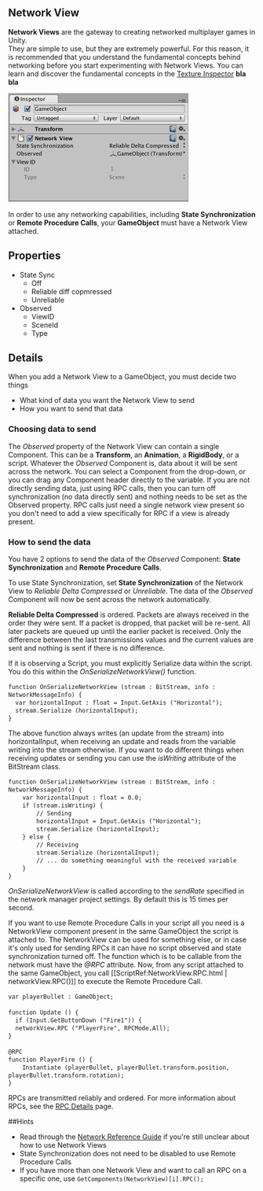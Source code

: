 ## Network View

**Network Views** are the gateway to creating networked multiplayer games in Unity.  
They are simple to use, but they are extremely powerful.  For this reason, it is recommended that you understand the fundamental concepts behind networking before you start experimenting with Network Views.  You can learn and discover the fundamental concepts in the [Texture Inspector](textureinspector.html)
**bla** **bla**

![NetworkViewInspector](class-NetworkView-0.jpg)


In order to use any networking capabilities, including **State Synchronization** or **Remote Procedure Calls**, your **GameObject** must have a Network View attached.


## Properties

* State Sync
	* Off
	* Reliable diff copmressed
	* Unreliable
* Observed
	* ViewID
	* SceneId
	* Type

## Details

When you add a Network View to a GameObject, you must decide two things

* What kind of data you want the Network View to send
* How you want to send that data


### Choosing data to send

The *Observed* property of the Network View can contain a single Component.  This can be a **Transform**, an **Animation**, a **RigidBody**, or a script.  Whatever the *Observed* Component is, data about it will be sent across the network. You can select a Component from the drop-down, or you can drag any Component header directly to the variable. If you are not directly sending data, just using RPC calls, then you can turn off synchronization (no data directly sent) and nothing needs to be set as the Observed property. RPC calls just need a single network view present so you don't need to add a view specifically for RPC if a view is already present.


### How to send the data

You have 2 options to send the data of the *Observed* Component: **State Synchronization** and **Remote Procedure Calls**.

To use State Synchronization, set **State Synchronization** of the Network View to *Reliable Delta Compressed* or *Unreliable*.  The data of the *Observed* Component will now be sent across the network automatically. 

**Reliable Delta Compressed** is ordered.  Packets are always received in the order they were sent.  If a packet is dropped, that packet will be re-sent.  All later packets are queued up until the earlier packet is received. Only the difference between the last transmissions values and the current values are sent and nothing is sent if there is no difference.

If it is observing a Script, you must explicitly Serialize data within the script.  You do this within the *OnSerializeNetworkView()* function.

    function OnSerializeNetworkView (stream : BitStream, info : NetworkMessageInfo) {
      var horizontalInput : float = Input.GetAxis ("Horizontal");
      stream.Serialize (horizontalInput);
    }

The above function always writes (an update from the stream) into horizontalInput, when receiving an update and reads from the variable writing into the stream otherwise. If you want to do different things when receiving updates or sending you can use the *isWriting* attribute of the BitStream class.

    function OnSerializeNetworkView (stream : BitStream, info : NetworkMessageInfo) {
	    var horizontalInput : float = 0.0;
    	if (stream.isWriting) {
		    // Sending
	    	horizontalInput = Input.GetAxis ("Horizontal");
		    stream.Serialize (horizontalInput);
	    } else {
    		// Receiving
		    stream.Serialize (horizontalInput);
		    // ... do something meaningful with the received variable
	    }
    }


*OnSerializeNetworkView* is called according to the *sendRate* specified in the network manager project settings. By default this is 15 times per second.

If you want to use Remote Procedure Calls in your script all you need is a NetworkView component present in the same GameObject the script is attached to. The NetworkView can be used for something else, or in case it's only used for sending RPCs it can have no script observed and state synchronization turned off. The function which is to be callable from the network must have the  *@RPC* attribute. Now, from any script attached to the same GameObject, you call [[ScriptRef:NetworkView.RPC.html | networkView.RPC()]] to execute the Remote Procedure Call.

    var playerBullet : GameObject;

    function Update () {
      if (Input.GetButtonDown ("Fire1")) {
      networkView.RPC ("PlayerFire", RPCMode.All);
    }

    @RPC
    function PlayerFire () { 
        Instantiate (playerBullet, playerBullet.transform.position, playerBullet.transform.rotation);
    }

RPCs are transmitted reliably and ordered. For more information about RPCs, see the [RPC Details](net-RPCDetails.html) page.


##Hints

* Read through the [Network Reference Guide](networkguide.html) if you're still unclear about how to use Network Views
* State Synchronization does not need to be disabled to use Remote Procedure Calls
* If you have more than one Network View and want to call an RPC on a specific one, use `GetComponents(NetworkView)[i].RPC();`